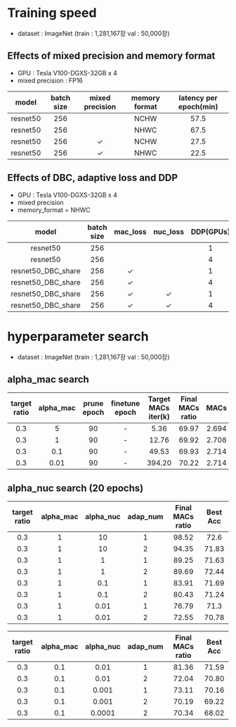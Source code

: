 # Training speed
* dataset : ImageNet (train : 1,281,167장 val : 50,000장)

## Effects of mixed precision and memory format
* GPU : Tesla V100-DGXS-32GB x 4
* mixed precision : FP16

|  model   | batch size | mixed precision | memory format | latency per epoch(min) |
|:--------:|:----------:|:---------------:|:-------------:|:----------------------:|
| resnet50 |    256     |                 |     NCHW      |          57.5          |
| resnet50 |    256     |                 |     NHWC      |          67.5          |
| resnet50 |    256     |  $\checkmark$   |     NCHW      |          27.5          |
| resnet50 |    256     |  $\checkmark$   |     NHWC      |          22.5          |

## Effects of DBC, adaptive loss and DDP
* GPU : Tesla V100-DGXS-32GB x 4
* mixed precision
* memory_format = NHWC

|       model        | batch size |   mac_loss   |   nuc_loss   | DDP(GPUs) | latency per epoch(min) |
|:------------------:|:----------:|:------------:|:------------:|:---------:|:----------------------:|
|      resnet50      |    256     |              |              |     1     |          22.5          |
|      resnet50      |    256     |              |              |     4     |          7.1           |
| resnet50_DBC_share |    256     | $\checkmark$ |              |     1     |          46.6          |
| resnet50_DBC_share |    256     | $\checkmark$ |              |     4     |          12.1          |
| resnet50_DBC_share |    256     | $\checkmark$ | $\checkmark$ |     1     |         155.8          |
| resnet50_DBC_share |    256     | $\checkmark$ | $\checkmark$ |     4     |          39.1          |

# hyperparameter search
* dataset : ImageNet (train : 1,281,167장 val : 50,000장)

## alpha_mac search
| target ratio | alpha_mac | prune epoch | finetune epoch | Target MACs iter(k) | Final MACs ratio | MACs  | MACs ratio | Best Acc |
|:------------:|:---------:|:-----------:|:--------------:|:-------------------:|:----------------:|:-----:|:----------:|:--------:|
|     0.3      |     5     |     90      |       -        |        5.36         |      69.97       | 2.694 |   65.36    |  74.34   |
|     0.3      |     1     |     90      |       -        |        12.76        |      69.92       | 2.708 |   65.70    |  74.47   |
|     0.3      |    0.1    |     90      |       -        |        49.53        |      69.93       | 2.714 |   65.84    |  74.27   |
|     0.3      |   0.01    |     90      |       -        |       394.20        |      70.22       | 2.714 |   65.84    |  73.99   |

## alpha_nuc search (20 epochs)
| target ratio | alpha_mac | alpha_nuc | adap_num | Final MACs ratio | Best Acc |
|:------------:|:---------:|:---------:|:--------:|:----------------:|:--------:|
|     0.3      |     1     |    10     |    1     |      98.52       |   72.6   |
|     0.3      |     1     |    10     |    2     |      94.35       |  71.83   |
|     0.3      |     1     |     1     |    1     |      89.25       |  71.63   |
|     0.3      |     1     |     1     |    2     |      89.69       |  72.44   |
|     0.3      |     1     |    0.1    |    1     |      83.91       |  71.69   |
|     0.3      |     1     |    0.1    |    2     |      80.43       |  71.24   |
|     0.3      |     1     |   0.01    |    1     |      76.79       |   71.3   |
|     0.3      |     1     |   0.01    |    2     |      72.55       |  70.78   |

| target ratio | alpha_mac | alpha_nuc  | adap_num | Final MACs ratio | Best Acc |
|:------------:|:---------:|:----------:|:--------:|:----------------:|:--------:|
|     0.3      |    0.1    |    0.01    |    1     |      81.36       |  71.59   |
|     0.3      |    0.1    |    0.01    |    2     |      72.04       |  70.80   |
|     0.3      |    0.1    |   0.001    |    1     |      73.11       |  70.16   |
|     0.3      |    0.1    |   0.001    |    2     |      70.19       |  69.22   |
|     0.3      |    0.1    |   0.0001   |    2     |      70.34       |  68.02   |